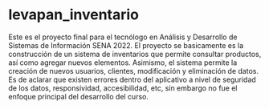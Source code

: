 # levapan_inventario

Este es el proyecto final para el tecnólogo en Análisis y Desarrollo de Sistemas de Información SENA 2022.
El proyecto se basicamente es la construcción de un sistema de inventarios que permite consultar productos, así como agregar nuevos elementos.
Asimismo, el sistema permite la creación de nuevos usuarios, clientes, modificación y eliminación de datos.
Es de aclarar que existen errores dentro del aplicativo a nivel de seguridad de los datos, responsividad, accesibilidad, etc, sin embargo no fue el enfoque principal del desarrollo del curso.
